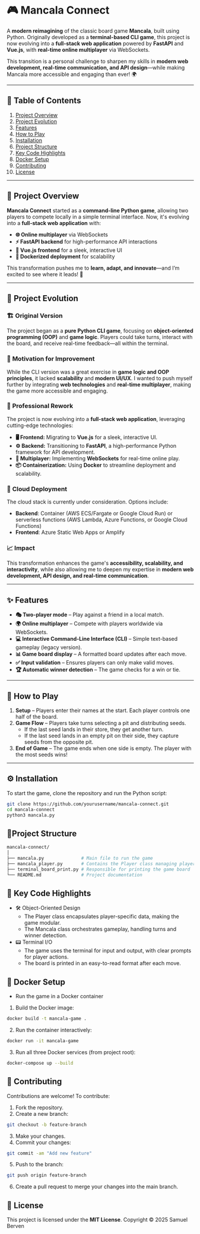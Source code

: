 # 🎮 Mancala Connect  

A **modern reimagining** of the classic board game **Mancala**, built using Python. Originally developed as a **terminal-based CLI game**, this project is now evolving into a **full-stack web application** powered by **FastAPI** and **Vue.js**, with **real-time online multiplayer** via WebSockets.  

This transition is a personal challenge to sharpen my skills in **modern web development, real-time communication, and API design**—while making Mancala more accessible and engaging than ever! 🌍  

---

## 📜 Table of Contents  
1. [Project Overview](#-project-overview)  
2. [Project Evolution](#-project-evolution)  
3. [Features](#-features)  
4. [How to Play](#-how-to-play)  
5. [Installation](#-installation)  
6. [Project Structure](#-project-structure)  
7. [Key Code Highlights](#-key-code-highlights)  
8. [Docker Setup](#-docker-setup)  
9. [Contributing](#-contributing)  
10. [License](#-license)  

---

## 🎯 Project Overview  

**Mancala Connect** started as a **command-line Python game**, allowing two players to compete locally in a simple terminal interface. Now, it's evolving into a **full-stack web application** with:  
- **🌐 Online multiplayer** via WebSockets  
- **⚡ FastAPI backend** for high-performance API interactions  
- **🎨 Vue.js frontend** for a sleek, interactive UI  
- **🐳 Dockerized deployment** for scalability  

This transformation pushes me to **learn, adapt, and innovate**—and I’m excited to see where it leads! 🚀  

---

## 🔄 Project Evolution  

### 🏗️ **Original Version**  
The project began as a **pure Python CLI game**, focusing on **object-oriented programming (OOP)** and **game logic**. Players could take turns, interact with the board, and receive real-time feedback—all within the terminal.  

### 🚀 **Motivation for Improvement**  
While the CLI version was a great exercise in **game logic and OOP principles**, it lacked **scalability** and **modern UI/UX**. I wanted to push myself further by integrating **web technologies** and **real-time multiplayer**, making the game more accessible and engaging.  

### 🔧 **Professional Rework**  
The project is now evolving into a **full-stack web application**, leveraging cutting-edge technologies:  
- **🖥️ Frontend:** Migrating to **Vue.js** for a sleek, interactive UI.  
- **⚙️ Backend:** Transitioning to **FastAPI**, a high-performance Python framework for API development.  
- **🔗 Multiplayer:** Implementing **WebSockets** for real-time online play.  
- **📦 Containerization:** Using **Docker** to streamline deployment and scalability.  

### 🔧 **Cloud Deployment**
The cloud stack is currently under consideration. Options include:
- **Backend**: Container (AWS ECS/Fargate or Google Cloud Run) or serverless functions (AWS Lambda, Azure Functions, or Google Cloud Functions)
- **Frontend**: Azure Static Web Apps or Amplify

### 📈 **Impact**  
This transformation enhances the game's **accessibility, scalability, and interactivity**, while also allowing me to deepen my expertise in **modern web development, API design, and real-time communication**.  

---

## ✨ Features  

- **🎭 Two-player mode** – Play against a friend in a local match.  
- **🌍 Online multiplayer** – Compete with players worldwide via WebSockets.  
- **💻 Interactive Command-Line Interface (CLI)** – Simple text-based gameplay (legacy version).  
- **📊 Game board display** – A formatted board updates after each move.  
- **✅ Input validation** – Ensures players can only make valid moves.  
- **🏆 Automatic winner detection** – The game checks for a win or tie.  

---

## 🎲 How to Play  

1. **Setup** – Players enter their names at the start. Each player controls one half of the board.  
2. **Game Flow** – Players take turns selecting a pit and distributing seeds.  
   - If the last seed lands in their store, they get another turn.  
   - If the last seed lands in an empty pit on their side, they capture seeds from the opposite pit.  
3. **End of Game** – The game ends when one side is empty. The player with the most seeds wins!  

---

## ⚙️ Installation  

To start the game, clone the repository and run the Python script:  

```bash
git clone https://github.com/yourusername/mancala-connect.git
cd mancala-connect
python3 mancala.py
```

## 📂Project Structure
```bash
mancala-connect/
│
├── mancala.py              # Main file to run the game
├── mancala_player.py       # Contains the Player class managing player data
├── terminal_board_print.py # Responsible for printing the game board
└── README.md               # Project documentation
```

## 🔑 Key Code Highlights
- 🛠️ Object-Oriented Design
  - The Player class encapsulates player-specific data, making the game modular.
  - The Mancala class orchestrates gameplay, handling turns and winner detection.
- 📟 Terminal I/O
  - The game uses the terminal for input and output, with clear prompts for player actions.
  - The board is printed in an easy-to-read format after each move.
## 🐳 Docker Setup
- Run the game in a Docker container
1. Build the Docker image:
```bash
docker build -t mancala-game .
```
2. Run the container interactively:
```bash
docker run -it mancala-game
```
3. Run all three Docker services (from project root):
```bash
docker-compose up --build
```

## 🤝 Contributing
Contributions are welcome! To contribute:
1. Fork the repository.
2. Create a new branch:
```bash
git checkout -b feature-branch
```
3. Make your changes.
4. Commit your changes:
```bash
git commit -am "Add new feature"
```
5. Push to the branch:
```bash
git push origin feature-branch
```
6. Create a pull request to merge your changes into the main branch.

## 📜 License
This project is licensed under the **MIT License**.
Copyright © 2025 Samuel Berven
